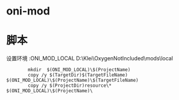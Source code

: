 # oni-mod


# 脚本

设置环境 :ONI_MOD_LOCAL  D:\Klei\OxygenNotIncluded\mods\local
```
		mkdir  $(ONI_MOD_LOCAL)\$(ProjectName)
		copy /y $(TargetDir)$(TargetFileName)  $(ONI_MOD_LOCAL)\$(ProjectName)\$(TargetFileName)
		copy /y $(ProjectDir)resource\*  $(ONI_MOD_LOCAL)\$(ProjectName)\
```

